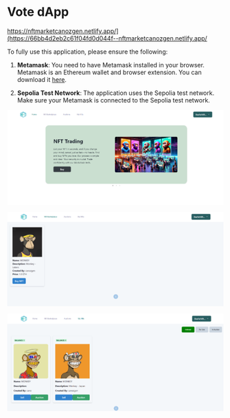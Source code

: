 # Vote dApp

https://nftmarketcanozgen.netlify.app/](https://66bb4d2eb2c61f04fd0d044f--nftmarketcanozgen.netlify.app/

To fully use this application, please ensure the following:

1. **Metamask**: You need to have Metamask installed in your browser. Metamask is an Ethereum wallet and browser extension. You can download it [here](https://metamask.io/download/).

2. **Sepolia Test Network**: The application uses the Sepolia test network. Make sure your Metamask is connected to the Sepolia test network.

![Example Image](https://github.com/saimthecan/nftMarketplace/blob/main/readmePic/nft3.PNG)

![Example Image](https://github.com/saimthecan/nftMarketplace/blob/main/readmePic/nft1.PNG)

![Example Image](https://github.com/saimthecan/nftMarketplace/blob/main/readmePic/nft2.PNG)



